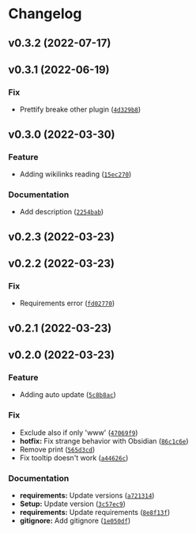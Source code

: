 # Changelog

<!--next-version-placeholder-->

## v0.3.2 (2022-07-17)


## v0.3.1 (2022-06-19)
### Fix
* Prettify breake other plugin ([`4d329b8`](https://github.com/Mara-Li/mkdocs-preview-links-plugin/commit/4d329b88ee2d3d37e1a311fbeba10b63d3a55232))

## v0.3.0 (2022-03-30)
### Feature
* Adding wikilinks reading ([`15ec270`](https://github.com/Mara-Li/mkdocs-preview-links-plugin/commit/15ec2700f626dc64415fc2457eed25ee49bfe2df))

### Documentation
* Add description ([`2254bab`](https://github.com/Mara-Li/mkdocs-preview-links-plugin/commit/2254bab6e00fcc78c2235e11994014e97f047610))

## v0.2.3 (2022-03-23)


## v0.2.2 (2022-03-23)
### Fix
* Requirements error ([`fd02770`](https://github.com/Mara-Li/mkdocs-preview-links-plugin/commit/fd027701b0036a5e728b3df7696dc10a4715acc0))

## v0.2.1 (2022-03-23)


## v0.2.0 (2022-03-23)
### Feature
* Adding auto update ([`5c8b8ac`](https://github.com/Mara-Li/mkdocs-preview-links-plugin/commit/5c8b8ac8413b8fef8961ac84cc599cec7bc6371a))

### Fix
* Exclude also if only 'www' ([`47069f9`](https://github.com/Mara-Li/mkdocs-preview-links-plugin/commit/47069f9258d12869db71d39151e8334e69e8ce4b))
* **hotfix:** Fix strange behavior with Obsidian ([`86c1c6e`](https://github.com/Mara-Li/mkdocs-preview-links-plugin/commit/86c1c6e6a0c3387f0799beabbdf9e956aa58b924))
* Remove print ([`565d3cd`](https://github.com/Mara-Li/mkdocs-preview-links-plugin/commit/565d3cd4928727ae2753d3981a72d06b48e275d3))
* Fix tooltip doesn't work ([`a44626c`](https://github.com/Mara-Li/mkdocs-preview-links-plugin/commit/a44626c9a32f037a88bd1313c3474f9b93a4d022))

### Documentation
* **requirements:** Update versions ([`a721314`](https://github.com/Mara-Li/mkdocs-preview-links-plugin/commit/a72131424e366b3c1a476746a02369915d8c9550))
* **Setup:** Update version ([`3c57ec9`](https://github.com/Mara-Li/mkdocs-preview-links-plugin/commit/3c57ec9613068b66f698b35e80cafe18173ec93f))
* **requirements:** Update requirements ([`8e8f13f`](https://github.com/Mara-Li/mkdocs-preview-links-plugin/commit/8e8f13f8ca2f934093334c0c0a5feff833eed2b1))
* **gitignore:** Add gitignore ([`1e050df`](https://github.com/Mara-Li/mkdocs-preview-links-plugin/commit/1e050dfb08dbfc36e2acb2b186b2521a2769b0ea))
